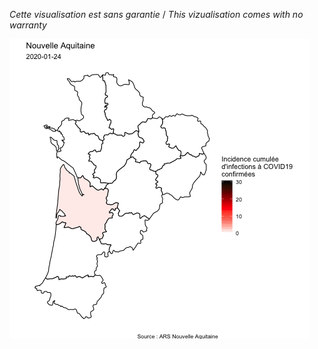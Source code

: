 *Cette visualisation est sans garantie* /
*This vizualisation comes with no warranty*


![Demo](COVID19_NouvAqui_11mars.gif)
